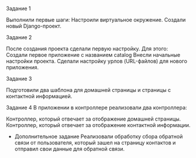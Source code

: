 Задание 1

Выполнили первые шаги:
 Настроили виртуальное окружение.
 Создали новый Django-проект.
 
Задание 2

После создания проекта сделали первую настройку. Для этого:
Создали первое приложение с названием 
catalog
 Внесли начальные настройки проекта.
 Сделали настройку урлов (URL-файлов) для нового приложения.
 
Задание 3

Подготовили два шаблона для домашней страницы и страницы с контактной информацией.

Задание 4
В приложении в контроллере реализовали два контроллера:

 Контроллер, который отвечает за отображение домашней страницы.
 Контроллер, который отвечает за отображение контактной информации.
 
* Дополнительное задание
Реализовали обработку сбора обратной связи от пользователя, который зашел на страницу контактов и отправил свои данные для обратной связи.
